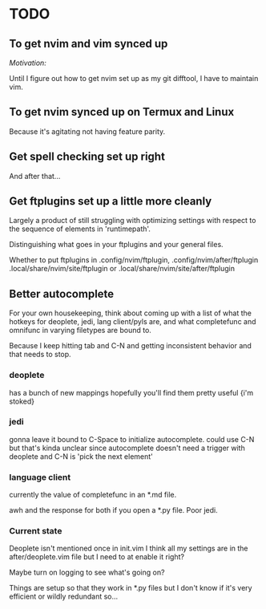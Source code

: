 # TODO

## To get nvim and vim synced up

*Motivation:*

Until I figure out how to get nvim set up as my git difftool, I have to maintain vim.

## To get nvim synced up on Termux and Linux

Because it's agitating not having feature parity.

## Get spell checking set up right

And after that...

## Get ftplugins set up a little more cleanly

Largely a product of still struggling with optimizing settings with respect to
the sequence of elements in 'runtimepath'.

Distinguishing what goes in your ftplugins and your general files.

Whether to put ftplugins in .config/nvim/ftplugin, .config/nvim/after/ftplugin
.local/share/nvim/site/ftplugin or .local/share/nvim/site/after/ftplugin

## Better autocomplete

For your own housekeeping, think about coming up with a list of what the
hotkeys for deoplete, jedi, lang client/pyls are, and what completefunc and
omnifunc in varying filetypes are bound to.

Because I keep hitting tab and C-N and getting inconsistent behavior and
that needs to stop.

### deoplete

has a bunch of new mappings hopefully you'll find them pretty useful {i'm stoked}

### jedi

gonna leave it bound to C-Space to initialize autocomplete. could use C-N
but that's kinda unclear since autocomplete doesn't need a trigger with
deoplete and C-N is 'pick the next element'

### language client

currently the value of completefunc in an \*.md file.

awh and the response for both if you open a \*.py file. Poor jedi.

### Current state

Deoplete isn't mentioned once in init.vim
I think all my settings are in the after/deoplete.vim file but I need to at
enable it right?

Maybe turn on logging to see what's going on?

Things are setup so that they work in \*.py files but I don't know if it's
very efficient or wildly redundant so...
